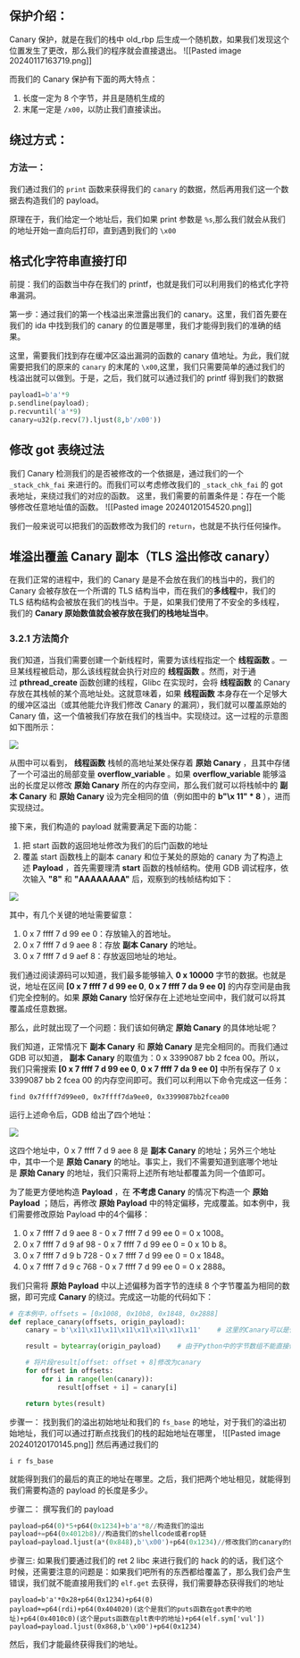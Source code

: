 ## 保护介绍：
Canary 保护，就是在我们的栈中 old_rbp 后生成一个随机数，如果我们发现这个位置发生了更改，那么我们的程序就会直接退出。
![[Pasted image 20240117163719.png]]

而我们的 Canary 保护有下面的两大特点：
1. 长度一定为 8 个字节，并且是随机生成的
2. 末尾一定是 `/x00`，以防止我们直接读出。

## 绕过方式：
### 方法一：
我们通过我们的 `print` 函数来获得我们的 `canary` 的数据，然后再用我们这一个数据去构造我们的 payload。

原理在于，我们给定一个地址后，我们如果 print 参数是 `%s`,那么我们就会从我们的地址开始一直向后打印，直到遇到我们的 `\x00`



## 格式化字符串直接打印
前提：我们的函数当中存在我们的 printf，也就是我们可以利用我们的格式化字符串漏洞。

第一步：通过我们的第一个栈溢出来泄露出我们的 canary。这里，我们首先要在我们的 ida 中找到我们的 canary 的位置是哪里，我们才能得到我们的准确的结果。

这里，需要我们找到存在缓冲区溢出漏洞的函数的 canary 值地址。为此，我们就需要把我们的原来的 `canary` 的末尾的 `\x00`,这里，我们只需要简单的通过我们的栈溢出就可以做到。于是，之后，我们就可以通过我们的 printf 得到我们的数据
```python
payload1=b'a'*9
p.sendline(payload);
p.recvuntil('a'*9)
canary=u32(p.recv(7).ljust(8,b'/x00'))

```

## 修改 got 表绕过法
我们 Canary 检测我们的是否被修改的一个依据是，通过我们的一个 `_stack_chk_fai` 来进行的。而我们可以考虑修改我们的 `_stack_chk_fai` 的 got 表地址，来绕过我们的对应的函数。
这里，我们需要的前置条件是：存在一个能够修改任意地址值的函数。
![[Pasted image 20240120154520.png]]

我们一般来说可以把我们的函数修改为我们的 `return`，也就是不执行任何操作。


## 堆溢出覆盖 Canary 副本（TLS 溢出修改 canary）

在我们正常的进程中，我们的 Canary 是是不会放在我们的栈当中的，我们的 Canary 会被存放在一个所谓的 TLS 结构当中，而在我们的**多线程**中，我们的 TLS 结构结构会被放在我们的栈当中。于是，如果我们使用了不安全的多线程，我们的 **Canary 原始数值就会被存放在我们的栈地址当中**。


### 3.2.1 方法简介

我们知道，当我们需要创建一个新线程时，需要为该线程指定一个 **线程函数** 。一旦某线程被启动，那么该线程就会执行对应的 **线程函数** 。然而，对于通过 **pthread_create** 函数创建的线程，Glibc 在实现时，会将 **线程函数** 的 Canary 存放在其栈帧的某个高地址处。这就意味着，如果 **线程函数** 本身存在一个足够大的缓冲区溢出（或其他能允许我们修改 Canary 的漏洞），我们就可以覆盖原始的 Canary 值，这一个值被我们存放在我们的栈当中。实现绕过。这一过程的示意图如下图所示：

![](https://pic1.zhimg.com/80/v2-0afb873ce7df235d8f15c1c9e0e88ff4_720w.webp)

从图中可以看到， **线程函数** 栈帧的高地址某处保存着 **原始 Canary** ，且其中存储了一个可溢出的局部变量 **overflow_variable** 。如果 **overflow_variable** 能够溢出的长度足以修改 **原始 Canary** 所在的内存空间，那么我们就可以将栈帧中的 **副本 Canary** 和 **原始 Canary** 设为完全相同的值（例如图中的 **b"\x 11" * 8** ），进而实现绕过。


接下来，我们构造的 payload 就需要满足下面的功能：
1. 把 start 函数的返回地址修改为我们的后门函数的地址
2. 覆盖 start 函数栈上的副本 canary 和位于某处的原始的 canary
为了构造上述 **Payload** ，首先需要理清 **start** 函数的栈帧结构。使用 GDB 调试程序，依次输入 **"8"** 和 **"AAAAAAAA"** 后，观察到的栈帧结构如下：

![](https://pic3.zhimg.com/80/v2-ab32e2b5961d53bb7d2f3b13684becee_720w.webp)

其中，有几个关键的地址需要留意：

1. 0 x 7 ffff 7 d 99 ee 0：存放输入的首地址。
2. 0 x 7 ffff 7 d 9 aee 8：存放 **副本 Canary** 的地址。
3. 0 x 7 ffff 7 d 9 aef 8：存放返回地址的地址。

我们通过阅读源码可以知道，我们最多能够输入 **0 x 10000** 字节的数据。也就是说，地址在区间 **[0 x 7 ffff 7 d 99 ee 0**, **0 x 7 ffff 7 da 9 ee 0]** 的内存空间是由我们完全控制的。如果 **原始 Canary** 恰好保存在上述地址空间中，我们就可以将其覆盖成任意数据。

那么，此时就出现了一个问题：我们该如何确定 **原始 Canary** 的具体地址呢？

我们知道，正常情况下 **副本 Canary** 和 **原始 Canary** 是完全相同的。而我们通过 GDB 可以知道， **副本 Canary** 的取值为：0 x 3399087 bb 2 fcea 00。所以，我们只需搜索 **[0 x 7 ffff 7 d 99 ee 0**, **0 x 7 ffff 7 da 9 ee 0]** 中所有保存了 0 x 3399087 bb 2 fcea 00 的内存空间即可。我们可以利用以下命令完成这一任务：

```text
find 0x7ffff7d99ee0, 0x7ffff7da9ee0, 0x3399087bb2fcea00
```

运行上述命令后，GDB 给出了四个地址：

![](https://pic3.zhimg.com/80/v2-7f64b2aa227cca89ff3b004244541e1a_720w.webp)

这四个地址中，0 x 7 ffff 7 d 9 aee 8 是 **副本 Canary** 的地址；另外三个地址中，其中一个是 **原始 Canary** 的地址。事实上，我们不需要知道到底哪个地址是 **原始 Canary** 的地址，我们只需将上述所有地址都覆盖为同一个值即可。

为了能更方便地构造 **Payload** ，在 **不考虑 Canary** 的情况下构造一个 **原始 Payload** ；随后，再修改 **原始 Payload** 中的特定偏移，完成覆盖。如本例中，我们需要修改原始 Payload 中的4个偏移：

1. 0 x 7 ffff 7 d 9 aee 8 - 0 x 7 ffff 7 d 99 ee 0 = 0 x 1008。
2. 0 x 7 ffff 7 d 9 af 98 - 0 x 7 ffff 7 d 99 ee 0 = 0 x 10 b 8。
3. 0 x 7 ffff 7 d 9 b 728 - 0 x 7 ffff 7 d 99 ee 0 = 0 x 1848。
4. 0 x 7 ffff 7 d 9 c 768 - 0 x 7 ffff 7 d 99 ee 0 = 0 x 2888。

我们只需将 **原始 Payload** 中以上述偏移为首字节的连续 8 个字节覆盖为相同的数据，即可完成 **Canary** 的绕过。完成这一功能的代码如下：

```python
# 在本例中，offsets = [0x1008, 0x10b8, 0x1848, 0x2888]
def replace_canary(offsets, origin_payload): 
    canary = b'\x11\x11\x11\x11\x11\x11\x11\x11'    # 这里的Canary可以是任意长度为8的字节数组

    result = bytearray(origin_payload)    # 由于Python中的字节数组不能直接修改，故将其转化为bytearray对象再做修改

    # 将片段result[offset: offset + 8]修改为canary
    for offset in offsets:
        for i in range(len(canary)):
            result[offset + i] = canary[i]

    return bytes(result)
```



步骤一：
找到我们的溢出初始地址和我们的 `fs_base` 的地址，对于我们的溢出初始地址，我们可以通过打断点找我们的栈的起始地址在哪里，
![[Pasted image 20240120170145.png]]
然后再通过我们的
```
i r fs_base
```
就能得到我们的最后的真正的地址在哪里。之后，我们把两个地址相见，就能得到我们需要构造的 payload 的长度是多少。

步骤二：
撰写我们的 payload
```python
payload=p64(0)*5+p64(0x1234)+b'a'*8//构造我们的溢出
payload+=p64(0x4012b8)//构造我们的shellcode或者rop链
payload=payload.ljust(a*(0x848),b'\x00')+p64(0x1234)//修改我们的canary的值。
```

步骤三:
如果我们要通过我们的 ret 2 libc 来进行我们的 hack 的的话，我们这个时候，还需要注意的问题是：如果我们吧所有的东西都给覆盖了，那么我们会产生错误，我们就不能直接用我们的 `elf.get` 去获得，我们需要静态获得我们的地址
```
payload=b'a'*0x28+p64(0x1234)+p64(0)
payload+=p64(rdi)+p64(0x404020)(这个是我们的puts函数在got表中的地址)+p64(0x4010c0)(这个是puts函数在plt表中的地址)+p64(elf.sym['vul'])
payload=payload.ljust(0x868,b'\x00')+p64(0x1234)
```

然后，我们才能最终获得我们的地址。

